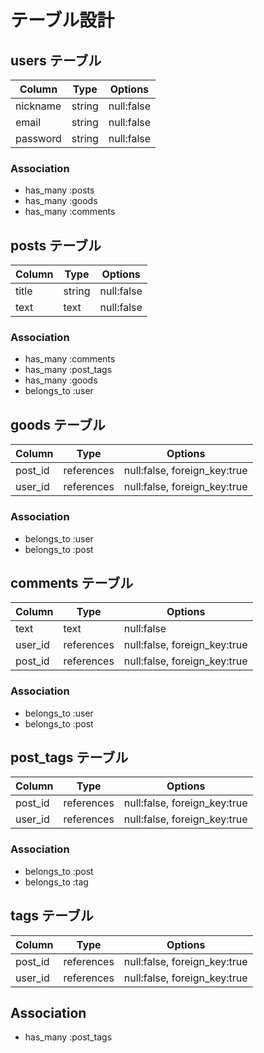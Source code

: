 # テーブル設計

## users テーブル
| Column          | Type     | Options     |
| --------------- | -------- | ----------- |
| nickname        | string   | null:false  |
| email           | string   | null:false  |
| password        | string   | null:false  |

### Association
- has_many :posts
- has_many :goods
- has_many :comments

## posts テーブル
| Column       | Type       | Options     |
| ------------ | ---------- | ----------- |
| title        | string     | null:false  |
| text         | text       | null:false  |

### Association
- has_many :comments
- has_many :post_tags
- has_many :goods
- belongs_to :user

## goods テーブル
| Column     | Type       | Options                      |
| ---------- | ---------- | ---------------------------- |
| post_id    | references | null:false, foreign_key:true |
| user_id    | references | null:false, foreign_key:true |

### Association
- belongs_to :user
- belongs_to :post

## comments テーブル
| Column      | Type       | Options                      |
| ----------- | ---------- | ---------------------------- |
| text        | text       | null:false                   |
| user_id     | references | null:false, foreign_key:true |
| post_id     | references | null:false, foreign_key:true |

### Association
- belongs_to :user
- belongs_to :post

## post_tags テーブル
| Column   | Type       | Options                      |
| -------- | ---------- | ---------------------------- |
| post_id  | references | null:false, foreign_key:true |
| user_id  | references | null:false, foreign_key:true |

### Association
- belongs_to :post
- belongs_to :tag

## tags テーブル
| Column          | Type       | Options                      |
| --------------- | ---------- | ---------------------------- |
| post_id         | references | null:false, foreign_key:true |
| user_id         | references | null:false, foreign_key:true |

## Association
- has_many :post_tags